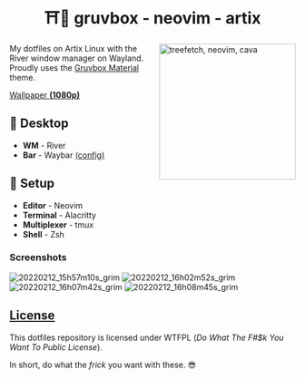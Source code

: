 <h1 align=center>⛩️🍙 gruvbox - neovim - artix</h1>

<img src="https://user-images.githubusercontent.com/39676098/153703184-7c2e8550-3b46-478f-a4b0-1fdce411cff1.png" alt="treefetch, neovim, cava" align=right height=240>

My dotfiles on Artix Linux with the River window manager on Wayland. Proudly uses the [Gruvbox Material](https://github.com/sainnhe/gruvbox-material) theme.

[Wallpaper **(1080p)**](https://user-images.githubusercontent.com/39676098/153703460-abef6aa8-3c79-42e5-99e1-db02876f4c68.png)

## 🍵 Desktop

- **WM** - River
- **Bar** - Waybar [(config)](./waybar/)

## 🍣 Setup

- **Editor** - Neovim
- **Terminal** - Alacritty
- **Multiplexer** - tmux
- **Shell** - Zsh

### Screenshots

![20220212_15h57m10s_grim](https://user-images.githubusercontent.com/39676098/153703182-505b1afe-f1f1-4124-9e93-f995dd30647e.png)
![20220212_16h02m52s_grim](https://user-images.githubusercontent.com/39676098/153703186-f0659ccd-7863-46c8-9fd4-ef20cca29544.png)
![20220212_16h07m42s_grim](https://user-images.githubusercontent.com/39676098/153703192-a1d58add-8e70-4983-a984-7552ce6d610e.png)
![20220212_16h08m45s_grim](https://user-images.githubusercontent.com/39676098/153703190-03d5e855-0fba-4d08-a1f8-fd086c6f7579.png)
## [License](./LICENSE)

This dotfiles repository is licensed under WTFPL (*Do What The F#$k You Want To Public License*).

In short, do what the *frick* you want with these. 😎
